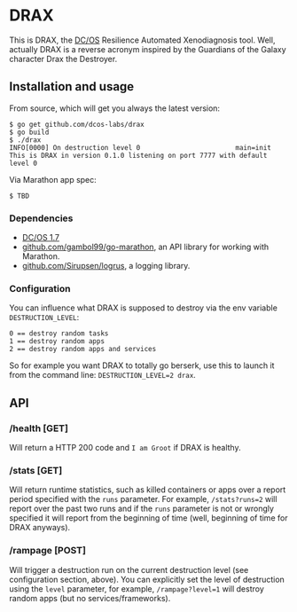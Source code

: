 # DRAX

This is DRAX, the [DC/OS](https://dcos.io) Resilience Automated Xenodiagnosis tool. Well, actually DRAX is a reverse acronym inspired by the Guardians of the Galaxy character Drax the Destroyer.

## Installation and usage

From source, which will get you always the latest version:

    $ go get github.com/dcos-labs/drax
    $ go build
    $ ./drax
    INFO[0000] On destruction level 0                        main=init
    This is DRAX in version 0.1.0 listening on port 7777 with default level 0

Via Marathon app spec:

    $ TBD

### Dependencies

- [DC/OS 1.7](https://dcos.io/releases/1.7.0/)
- [github.com/gambol99/go-marathon](https://github.com/gambol99/go-marathon), an API library for working with Marathon.
- [github.com/Sirupsen/logrus](https://github.com/Sirupsen/logrus), a logging library.

### Configuration

You can influence what DRAX is supposed to destroy via the env variable `DESTRUCTION_LEVEL`: 

    0 == destroy random tasks
    1 == destroy random apps
    2 == destroy random apps and services

So for example you want DRAX to totally go berserk, use this to launch it from the command line: `DESTRUCTION_LEVEL=2 drax`.

## API

### /health [GET]

Will return a HTTP 200 code and `I am Groot` if DRAX is healthy.

### /stats [GET]

Will return runtime statistics, such as killed containers or apps over a report period specified with the `runs` parameter. For example, `/stats?runs=2` will report over the past two runs and if the `runs` parameter is not or wrongly specified it will report from the beginning of time (well, beginning of time for DRAX anyways).

### /rampage [POST]

Will trigger a destruction run on the current destruction level (see configuration section, above). You can explicitly set the level of destruction using the `level` parameter, for example, `/rampage?level=1` will destroy random apps (but no services/frameworks).
